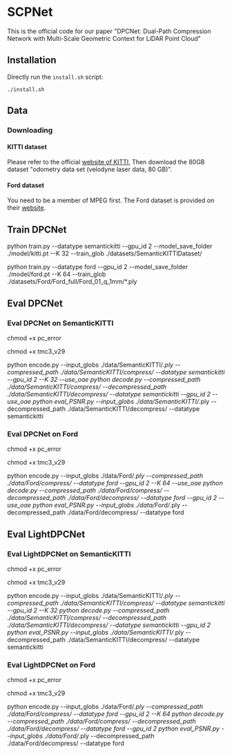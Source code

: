# SCPNet
This is the official code for our paper "DPCNet: Dual-Path Compression Network with Multi-Scale Geometric Context for LiDAR Point Cloud"

## Installation

Directly run the `install.sh` script:
```
./install.sh
```

## Data
### Downloading
#### KITTI dataset

Please refer to the official [website of KITTI](https://www.cvlibs.net/datasets/kitti/eval_odometry.php), Then download the 80GB dataset "odometry data set (velodyne laser data, 80 GB)".

#### Ford dataset

You need to be a member of MPEG first. The Ford dataset is provided on their [website](https://mpegfs.int-evry.fr/mpegcontent/ws-mpegcontent/MPEG-I).

## Train DPCNet
python train.py --datatype semantickitti  --gpu_id 2 --model_save_folder ./model/kitti.pt --K 32 --train_glob ./datasets/SemanticKITTIDataset/

python train.py --datatype ford  --gpu_id 2 --model_save_folder ./model/ford.pt --K 64 --train_glob ./datasets/Ford/Ford_full/Ford_01_q_1mm/\*.ply

## Eval DPCNet
### Eval DPCNet on SemanticKITTI
chmod +x pc_error

chmod +x tmc3_v29

python encode.py --input_globs ./data/SemanticKITTI/*.ply --compressed_path ./data/SemanticKITTI/compress/ --datatype semantickitti --gpu_id 2 --K 32 --use_oae
python decode.py  --compressed_path ./data/SemanticKITTI/compress/ --decompressed_path ./data/SemanticKITTI/decompress/ --datatype semantickitti --gpu_id 2 --use_oae
python eval_PSNR.py --input_globs ./data/SemanticKITTI/*.ply --decompressed_path ./data/SemanticKITTI/decompress/ --datatype semantickitti

### Eval DPCNet on Ford

chmod +x pc_error

chmod +x tmc3_v29

python encode.py --input_globs ./data/Ford/*.ply --compressed_path ./data/Ford/compress/ --datatype ford --gpu_id 2 --K 64 --use_oae
python decode.py  --compressed_path ./data/Ford/compress/ --decompressed_path ./data/Ford/decompress/ --datatype ford --gpu_id 2 --use_oae
python eval_PSNR.py --input_globs ./data/Ford/*.ply --decompressed_path ./data/Ford/decompress/ --datatype ford

## Eval LightDPCNet
### Eval LightDPCNet on SemanticKITTI

chmod +x pc_error

chmod +x tmc3_v29

python encode.py --input_globs ./data/SemanticKITTI/*.ply --compressed_path ./data/SemanticKITTI/compress/ --datatype semantickitti --gpu_id 2 --K 32
python decode.py  --compressed_path ./data/SemanticKITTI/compress/ --decompressed_path ./data/SemanticKITTI/decompress/ --datatype semantickitti --gpu_id 2
python eval_PSNR.py --input_globs ./data/SemanticKITTI/*.ply --decompressed_path ./data/SemanticKITTI/decompress/ --datatype semantickitti

### Eval LightDPCNet on Ford

chmod +x pc_error

chmod +x tmc3_v29

python encode.py --input_globs ./data/Ford/*.ply --compressed_path ./data/Ford/compress/ --datatype ford --gpu_id 2 --K 64
python decode.py  --compressed_path ./data/Ford/compress/ --decompressed_path ./data/Ford/decompress/ --datatype ford --gpu_id 2
python eval_PSNR.py --input_globs ./data/Ford/*.ply --decompressed_path ./data/Ford/decompress/ --datatype ford